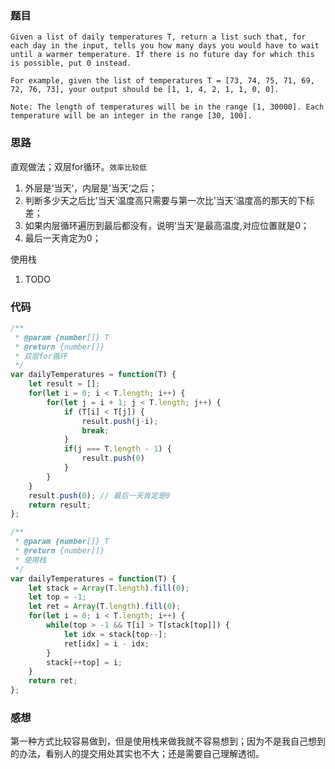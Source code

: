 ### 题目
```
Given a list of daily temperatures T, return a list such that, for each day in the input, tells you how many days you would have to wait until a warmer temperature. If there is no future day for which this is possible, put 0 instead.

For example, given the list of temperatures T = [73, 74, 75, 71, 69, 72, 76, 73], your output should be [1, 1, 4, 2, 1, 1, 0, 0].

Note: The length of temperatures will be in the range [1, 30000]. Each temperature will be an integer in the range [30, 100].
```

### 思路
直观做法；双层for循环。`效率比较低`
1. 外层是’当天‘，内层是’当天‘之后；
2. 判断多少天之后比’当天‘温度高只需要与第一次比’当天‘温度高的那天的下标差；
3. 如果内层循环遍历到最后都没有，说明‘当天’是最高温度,对应位置就是0；
4. 最后一天肯定为0；

使用栈
1. TODO


### 代码
```js
/**
 * @param {number[]} T
 * @return {number[]}
 * 双层for循环
 */
var dailyTemperatures = function(T) {
    let result = [];
    for(let i = 0; i < T.length; i++) {
        for(let j = i + 1; j < T.length; j++) {
            if (T[i] < T[j]) {
                result.push(j-i);
                break;
            }
            if(j === T.length - 1) {
                result.push(0)
            }
        }
    }
    result.push(0); // 最后一天肯定是0
    return result;
};

/**
 * @param {number[]} T
 * @return {number[]}
 * 使用栈
 */
var dailyTemperatures = function(T) {
    let stack = Array(T.length).fill(0);
    let top = -1;
    let ret = Array(T.length).fill(0);
    for(let i = 0; i < T.length; i++) {
        while(top > -1 && T[i] > T[stack[top]]) {
            let idx = stack[top--];
            ret[idx] = i - idx;
        }
        stack[++top] = i;
    }
    return ret;
};
```

### 感想
第一种方式比较容易做到，但是使用栈来做我就不容易想到；因为不是我自己想到的办法，看别人的提交用处其实也不大；还是需要自己理解透彻。
